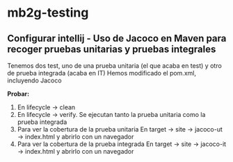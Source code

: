 # mb2g-testing

## Configurar intellij - Uso de Jacoco en Maven para recoger pruebas unitarias y pruebas integrales

Tenemos dos test, uno de una prueba unitaria (el que acaba en test) y otro de prueba integrada (acaba en IT)
Hemos modificado el pom.xml, incluyendo Jacoco

**Probar:**
1. En lifecycle -> clean
2. En lifecycle -> verify. Se ejecutan tanto la prueba unitaria como la prueba integrada
3. Para ver la cobertura de la prueba unitaria
   En target -> site -> jacoco-ut -> index.html y abrirlo con un navegador 
4. Para ver la cobertura de la prueba integrada
   En target -> site -> jacoco-it -> index.html y abrirlo con un navegador 


